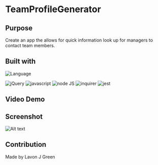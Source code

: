 # TeamProfileGenerator

## Purpose
Create an app the allows for quick information look up for managers to contact team members.

## Built with
![Language](https://img.shields.io/github/languages/top/nosremetnarg/teamBuilder)

![jQuery](https://img.shields.io/badge/-jQuery-brightgreen) ![javascript](https://img.shields.io/badge/-javascript-green) ![node JS](https://img.shields.io/badge/-nodeJS-yellowgreen) ![inquirer](https://img.shields.io/badge/-inquirer-yellow) ![jest](https://img.shields.io/badge/-jest-yellow)

## Video Demo


## Screenshot
![Alt text]()

## Contribution
Made by Lavon J Green